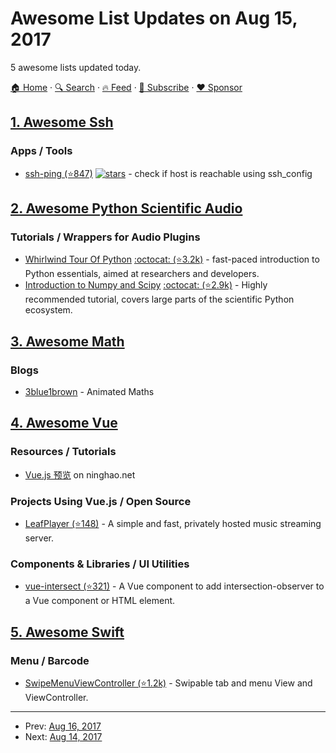 # Awesome List Updates on Aug 15, 2017

5 awesome lists updated today.

[🏠 Home](/README.md) · [🔍 Search](https://www.trackawesomelist.com/search/) · [🔥 Feed](https://www.trackawesomelist.com/rss.xml) · [📮 Subscribe](https://trackawesomelist.us17.list-manage.com/subscribe?u=d2f0117aa829c83a63ec63c2f&id=36a103854c) · [❤️  Sponsor](https://github.com/sponsors/theowenyoung)



## [1. Awesome Ssh](/content/moul/awesome-ssh/README.md)

### Apps / Tools

*   [ssh-ping (⭐847)](https://github.com/vaporup/ssh-tools) [![stars](https://img.shields.io/github/stars/vaporup/ssh-tools.svg?style=social\&label=stars)](https://github.com/vaporup/ssh-tools) - check if host is reachable using ssh\_config

## [2. Awesome Python Scientific Audio](/content/faroit/awesome-python-scientific-audio/README.md)

### Tutorials / Wrappers for Audio Plugins

*   [Whirlwind Tour Of Python](https://jakevdp.github.io/WhirlwindTourOfPython/) [:octocat: (⭐3.2k)](https://github.com/jakevdp/WhirlwindTourOfPython) - fast-paced introduction to Python essentials, aimed at researchers and developers.
*   [Introduction to Numpy and Scipy](http://www.scipy-lectures.org/index.html) [:octocat: (⭐2.9k)](https://github.com/scipy-lectures/scipy-lecture-notes) - Highly recommended tutorial, covers large parts of the scientific Python ecosystem.

## [3. Awesome Math](/content/rossant/awesome-math/README.md)

### Blogs

*   [3blue1brown](https://www.3blue1brown.com/) - Animated Maths

## [4. Awesome Vue](/content/vuejs/awesome-vue/README.md)

### Resources / Tutorials

*   [Vue.js 预览](https://ninghao.net/course/4256) on ninghao.net

### Projects Using Vue.js / Open Source

*   [LeafPlayer (⭐148)](https://github.com/paulschwoerer/leafplayer) - A simple and fast, privately hosted music streaming server.

### Components & Libraries / UI Utilities

*   [vue-intersect (⭐321)](https://github.com/heavyy/vue-intersect) - A Vue component to add intersection-observer to a Vue component or HTML element.

## [5. Awesome Swift](/content/matteocrippa/awesome-swift/README.md)

### Menu / Barcode

*   [SwipeMenuViewController (⭐1.2k)](https://github.com/yysskk/SwipeMenuViewController) - Swipable tab and menu View and ViewController.

---

- Prev: [Aug 16, 2017](/content/2017/08/16/README.md)
- Next: [Aug 14, 2017](/content/2017/08/14/README.md)